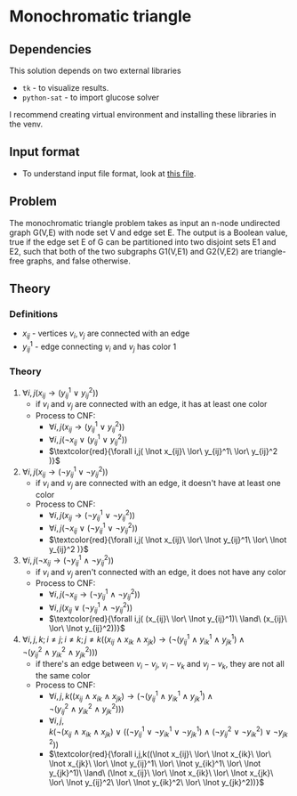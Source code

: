 # Monochromatic triangle

## Dependencies

This solution depends on two external libraries
- `tk` - to visualize results.
- `python-sat` - to import glucose solver

I recommend creating virtual environment and installing these libraries in the venv.

## Input format

- To understand input file format, look at [this file](./tests/testFirst.in).

## Problem

The monochromatic triangle problem takes as input an n-node undirected graph G(V,E) with node set V and edge set E. The output is a Boolean value, true if the edge set E of G can be partitioned into two disjoint sets E1 and E2, such that both of the two subgraphs G1(V,E1) and G2(V,E2) are triangle-free graphs, and false otherwise.

## Theory

### Definitions
- $x_{ij}$ - vertices $v_i, v_j$ are connected with an edge
- $y_{ij}^1$ - edge connecting $v_i$ and $v_j$ has color $1$

### Theory
1) $\forall i,j( x_{ij} \rightarrow (y_{ij}^1\ \lor\ y_{ij}^2))$
    - if $v_i$ and $v_j$ are connected with an edge, it has at least one color
    - Process to CNF:
        - $\forall i,j( x_{ij} \rightarrow (y_{ij}^1\ \lor\ y_{ij}^2))$
        - $\forall i,j( \lnot x_{ij}\ \lor\ (y_{ij}^1\ \lor\ y_{ij}^2) )$
        - $\textcolor{red}{\forall i,j( \lnot x_{ij}\ \lor\ y_{ij}^1\ \lor\ y_{ij}^2 )}$
2) $\forall i,j( x_{ij} \rightarrow (\lnot y_{ij}^1 \lor \lnot y_{ij}^2))$
    - if $v_i$ and $v_j$ are connected with an edge, it doesn't have at least one color
    - Process to CNF:
        - $\forall i,j( x_{ij} \rightarrow (\lnot y_{ij}^1\ \lor\ \lnot y_{ij}^2))$
        - $\forall i,j( \lnot x_{ij}\ \lor\ (\lnot y_{ij}^1\ \lor\ \lnot y_{ij}^2) )$
        - $\textcolor{red}{\forall i,j( \lnot x_{ij}\ \lor\ \lnot y_{ij}^1\ \lor\ \lnot y_{ij}^2 )}$
3) $\forall i,j(\lnot x_{ij} \rightarrow (\lnot y_{ij}^1\ \land\ \lnot y_{ij}^2))$
    - if $v_i$ and $v_j$ aren't connected with an edge, it does not have any color
    - Process to CNF:
        - $\forall i,j( \lnot x_{ij} \rightarrow (\lnot y_{ij}^1\ \land\ \lnot y_{ij}^2))$
        - $\forall i,j( x_{ij}\ \lor\ (\lnot y_{ij}^1\ \land\ \lnot y_{ij}^2))$
        - $\textcolor{red}{\forall i,j( (x_{ij}\ \lor\ \lnot y_{ij}^1)\ \land\ (x_{ij}\ \lor\ \lnot y_{ij}^2))}$
4) $\forall i,j,k; i \neq j; i \neq k; j \neq k((x_{ij}\ \land\ x_{ik}\ \land\ x_{jk}) \rightarrow (\lnot( y_{ij}^1\ \land\ y_{ik}^1\ \land\ y_{jk}^1) \land \lnot( y_{ij}^2\ \land\ y_{ik}^2\ \land\ y_{jk}^2)))$
    - if there's an edge between $v_{i}-v_{j}$, $v_{i}-v_{k}$ and $v_{j}-v_{k}$, they are not all the same color
    - Process to CNF:
        - $\forall i,j,k((x_{ij}\ \land\ x_{ik}\ \land\ x_{jk}) \rightarrow (\lnot( y_{ij}^1\ \land\ y_{ik}^1\ \land\ y_{jk}^1) \land \lnot( y_{ij}^2\ \land\ y_{ik}^2\ \land\ y_{jk}^2)))$
        - $\forall i,j,k(\lnot (x_{ij}\ \land\ x_{ik}\ \land\ x_{jk})\ \lor\ ((\lnot y_{ij}^1\ \lor\ \lnot y_{ik}^1\ \lor\ \lnot y_{jk}^1)\ \land\ (\lnot y_{ij}^2\ \lor\ \lnot y_{ik}^2)\ \lor\ \lnot y_{jk}^2))$
        - $\textcolor{red}{\forall i,j,k((\lnot x_{ij}\ \lor\ \lnot x_{ik}\ \lor\ \lnot x_{jk}\ \lor\ \lnot y_{ij}^1\ \lor\ \lnot y_{ik}^1\ \lor\ \lnot y_{jk}^1)\ \land\ (\lnot x_{ij}\ \lor\ \lnot x_{ik}\ \lor\ \lnot x_{jk}\ \lor\ \lnot y_{ij}^2\ \lor\ \lnot y_{ik}^2\ \lor\ \lnot y_{jk}^2))}$